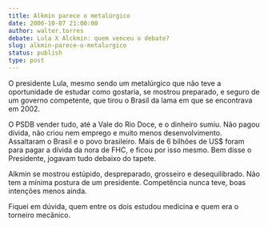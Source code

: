 ```yaml
---
title: Alkmin parece o metalúrgico
date: 2006-10-07 21:00:00
author: walter.torres
debate: Lula X Alckmin: quem venceu o debate?
slug: alkmin-parece-o-metalurgico
status: publish 
type: post
---
```


O presidente Lula, mesmo sendo um metalúrgico que não teve a oportunidade de estudar como gostaria, se mostrou preparado, e seguro de um governo competente, que tirou o Brasil da lama em que se encontrava em 2002.


O PSDB vender tudo, até a Vale do Rio Doce, e o dinheiro sumiu. Não pagou dívida, não criou nem emprego e muito menos desenvolvimento. Assaltaram o Brasil e o povo brasileiro. Mais de 6 bilhões de US$ foram para pagar a dívida da nora de FHC, e ficou por isso mesmo. Bem disse o Presidente, jogavam tudo debaixo do tapete.


Alkmin se mostrou estúpido, despreparado, grosseiro e desequilibrado. Não tem a mínima postura de um presidente. Competência nunca teve, boas intenções menos ainda.


Fiquei em dúvida, quem entre os dois estudou medicina e quem era o torneiro mecânico.


